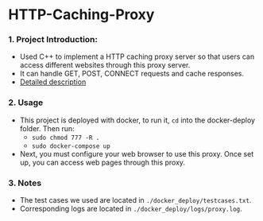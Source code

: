# HTTP-Caching-Proxy

### 1. Project Introduction:
- Used C++ to implement a HTTP caching proxy server so that users can access different websites through this proxy server.
- It can handle GET, POST, CONNECT requests and cache responses.
- [Detailed description](https://github.com/CaoRui0910/HTTP-Caching-Proxy/blob/main/HTTP%20Caching%20Proxy.pdf)

### 2. Usage
- This project is deployed with docker, to run it, `cd` into the docker-deploy folder. Then run:
  - `sudo chmod 777 -R .`
  - `sudo docker-compose up`
- Next, you must configure your web browser to use this proxy. Once set up, you can access web pages through this proxy.

### 3. Notes
- The test cases we used are located in `./docker_deploy/testcases.txt`.
- Corresponding logs are located in `./docker_deploy/logs/proxy.log`.
